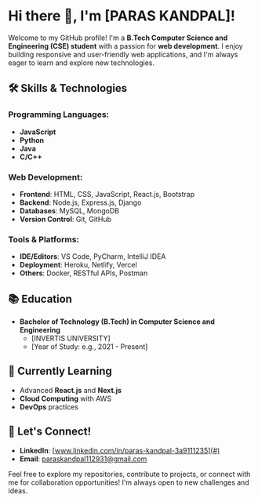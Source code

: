 # Hi there 👋, I'm [PARAS KANDPAL]!

Welcome to my GitHub profile! I'm a **B.Tech Computer Science and Engineering (CSE) student** with a passion for **web development**. I enjoy building responsive and user-friendly web applications, and I'm always eager to learn and explore new technologies.

## 🛠 Skills & Technologies

### Programming Languages:
- **JavaScript**
- **Python**
- **Java**
- **C/C++**

### Web Development:
- **Frontend**: HTML, CSS, JavaScript, React.js, Bootstrap
- **Backend**: Node.js, Express.js, Django
- **Databases**: MySQL, MongoDB
- **Version Control**: Git, GitHub

### Tools & Platforms:
- **IDE/Editors**: VS Code, PyCharm, IntelliJ IDEA
- **Deployment**: Heroku, Netlify, Vercel
- **Others**: Docker, RESTful APIs, Postman

## 📚 Education

- **Bachelor of Technology (B.Tech) in Computer Science and Engineering**
  - [INVERTIS UNIVERSITY]
  - [Year of Study: e.g., 2021 - Present]

## 🌱 Currently Learning
- Advanced **React.js** and **Next.js**
- **Cloud Computing** with AWS
- **DevOps** practices


## 💬 Let's Connect!

- **LinkedIn**: [www.linkedin.com/in/paras-kandpal-3a9111235](#)
- **Email**: [paraskandpal112931@gmail.com](mailto:paraskandpal112931@gmail.com)

Feel free to explore my repositories, contribute to projects, or connect with me for collaboration opportunities! I'm always open to new challenges and ideas.




